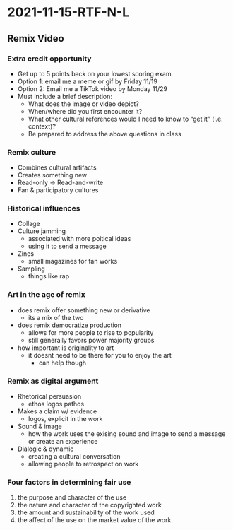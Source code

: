 # 2021-11-15-RTF-N-L
## Remix Video

### Extra credit opportunity
- Get up to 5 points back on your lowest scoring exam
- Option 1: email me a meme or gif by Friday 11/19
- Option 2: Email me a TikTok video by Monday 11/29
- Must include a brief description:
  - What does the image or video depict?
  - When/where did you first encounter it?
  - What other cultural references would I need to know to “get it” (i.e. context)?
  - Be prepared to address the above questions in class

### Remix culture
- Combines cultural artifacts
- Creates something new
- Read-only -> Read-and-write
- Fan & participatory cultures

### Historical influences
- Collage
- Culture jamming
  - associated with more poitical ideas
  - using it to send a message
- Zines
  - small magazines for fan works 
- Sampling
  - things like rap

### Art in the age of remix
- does remix offer something new or derivative
  - its a mix of the two
- does remix democratize production
  - allows for more people to rise to popularity
  - still generally favors power majority groups
- how important is originality to art 
  - it doesnt need to be there for you to enjoy the art 
    - can help though

### Remix as digital argument
- Rhetorical persuasion
  - ethos logos pathos
- Makes a claim w/ evidence
  - logos, explicit in the work 
- Sound & image
  - how the work uses the exising sound and image to send a message or create an experience
- Dialogic & dynamic
  - creating a cultural conversation
  - allowing people to retrospect on work

### Four factors in determining fair use
1. the purpose and character of the use
2. the nature and character of the copyrighted work 
3. the amount and sustainability of the work used 
4. the affect of the use on the market value of the work
